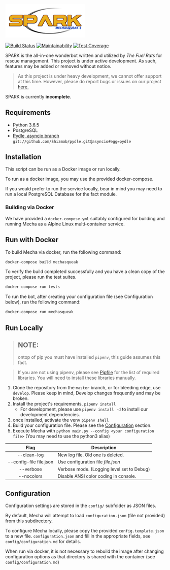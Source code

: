 <img src="https://github.com/FuelRats/pipsqueak3/blob/develop/assets/m3spark.png?raw=true" width="50%" />

[![Build Status](https://travis-ci.org/FuelRats/pipsqueak3.svg?branch=develop)](https://travis-ci.org/FuelRats/pipsqueak3) [![Maintainability](https://api.codeclimate.com/v1/badges/83b536889d48ddfe2557/maintainability)](https://codeclimate.com/github/FuelRats/pipsqueak3/maintainability) [![Test Coverage](https://api.codeclimate.com/v1/badges/83b536889d48ddfe2557/test_coverage)](https://codeclimate.com/github/FuelRats/pipsqueak3/test_coverage)

SPARK is the all-in-one wonderbot written and utilized by *The Fuel Rats* for rescue management.
This project is under active development.  As such, features may be added or removed without notice.

> As this project is under heavy development, we cannot offer support at this time.  However, please do report bugs or issues on our project [here.](http://t.fuelr.at/help)

SPARK is currently **incomplete**.

## Requirements
* Python 3.6.5
* PostgreSQL
* [Pydle, asyncio branch](https://github.com/Shizmob/pydle/tree/asyncio) ``git://github.com/Shizmob/pydle.git@asyncio#egg=pydle``

## Installation
This script can be run as a Docker image or run locally.

To run as a docker image, you may use the provided docker-compose.

If you would prefer to run the service locally, bear in mind you may need to run a local PostgreSQL Database for the fact module.

### Building via Docker
We have provided a `docker-compose.yml` suitably configured for building and running Mecha
as a Alpine Linux multi-container service. 

## Run with Docker
To build Mecha via docker, run the following command:
```bash
docker-compose build mechasqueak
```

To verify the build completed successfully and you have a clean copy of the project, please run
the test suites.
```bash
docker-compose run tests
```

To run the bot, after creating your configuration file (see Configuration below), run the following
command:
```bash
docker-compose run mechasqueak
```

## Run Locally
> ## NOTE:
> ontop of pip you must have installed `pipenv`, this guide assumes this fact.

> If you are not using pipenv, please see [Pipfile](Pipfile) for the list of required libraries. 
 You will need to install these libraries manually.

1. Clone the repository from the ``master`` branch, or for bleeding edge, use ``develop``.  Please keep in mind, Develop changes frequently and may be broken.
2. Install the project's requirements, `pipenv install`
    - For development, please use `pipenv install -d` to install our development dependencies.
3. once installed, activate the venv `pipenv shell`
4. Build your configuration file.  Please see the [Configuration](#Configuration) section.
5. Execute Mecha with ``python main.py --config <your configuration file>``  (You may need to use the python3 alias)

|    Flag         |    Description                     |
| :--------------:|------------------------------------|
| --clean-log     | New log file.  Old one is deleted. |
| --config-file file.json   | Use configuration file _file.json_      |
| --verbose |  Verbose mode. (Logging level set to Debug) |
| --nocolors | Disable ANSI color coding in console. |

## Configuration
Configuration settings are stored in the `config/` subfolder as JSON files. 

By default, Mecha will attempt to load `configuration.json` (file not provided) from this subdirectory.

To configure Mecha locally, please copy the provided `config.template.json` to a new file.
`configuration.json` and fill in the appropriate fields, see `config/configuration.md` for details.

When run via docker, it is not necessary to rebuild the image after changing
configuration options as that directory is shared with the container (see `config/configuration.md`)
